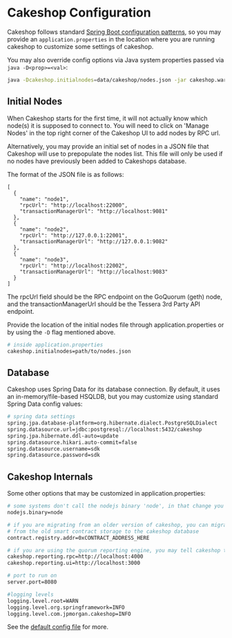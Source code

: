 # Cakeshop Configuration

Cakeshop follows standard [Spring Boot configuration patterns](https://docs.spring.io/spring-boot/docs/2.3.7.RELEASE/reference/html/spring-boot-features.html#boot-features-external-config), so you may provide an `application.properties` in the location where you are running cakeshop to customize some settings of cakeshop.

You may also override config options via Java system properties passed via `java -D<prop>=<val>`:

```sh
java -Dcakeshop.initialnodes=data/cakeshop/nodes.json -jar cakeshop.war
```

## Initial Nodes

When Cakeshop starts for the first time, it will not actually know which node(s) it is supposed to connect to. You will need to click on 'Manage Nodes' in the top right corner of the Cakeshop UI to add nodes by RPC url.

Alternatively, you may provide an initial set of nodes in a JSON file that Cakeshop will use to prepopulate the nodes list. This file will only be used if no nodes have previously been added to Cakeshops database.

The format of the JSON file is as follows:

```
[
  {
    "name": "node1",
    "rpcUrl": "http://localhost:22000",
    "transactionManagerUrl": "http://localhost:9081"
  },
  {
    "name": "node2",
    "rpcUrl": "http://127.0.0.1:22001",
    "transactionManagerUrl": "http://127.0.0.1:9082"
  },
  {
    "name": "node3",
    "rpcUrl": "http://localhost:22002",
    "transactionManagerUrl": "http://localhost:9083"
  }
]
```

The rpcUrl field should be the RPC endpoint on the GoQuorum (geth) node, and the transactionManagerUrl should be the Tessera 3rd Party API endpoint.

Provide the location of the initial nodes file through application.properties or by using the `-D` flag mentioned above.
```sh
# inside application.properties
cakeshop.initialnodes=path/to/nodes.json
```

## Database

Cakeshop uses Spring Data for its database connection. By default, it uses an in-memory/file-based HSQLDB, but you may customize using standard Spring Data config values:

```sh
# spring data settings
spring.jpa.database-platform=org.hibernate.dialect.PostgreSQLDialect
spring.datasource.url=jdbc:postgresql://localhost:5432/cakeshop
spring.jpa.hibernate.ddl-auto=update
spring.datasource.hikari.auto-commit=false
spring.datasource.username=sdk
spring.datasource.password=sdk
```

## Cakeshop Internals

Some other options that may be customized in application.properties:

```sh
# some systems don't call the nodejs binary 'node', in that change you can change this value
nodejs.binary=node

# if you are migrating from an older version of cakeshop, you can migrate registered contracts
# from the old smart contract storage to the cakeshop database
contract.registry.addr=0xCONTRACT_ADDRESS_HERE

# if you are using the quorum reporting engine, you may tell cakeshop the location of its rpc and ui endpoints.
cakeshop.reporting.rpc=http://localhost:4000
cakeshop.reporting.ui=http://localhost:3000

# port to run on
server.port=8080

#logging levels
logging.level.root=WARN
logging.level.org.springframework=INFO
logging.level.com.jpmorgan.cakeshop=INFO
```

See the [default config file](https://github.com/ConsenSys/cakeshop/blob/master/cakeshop-api/src/main/resources/config/application.properties) for more.
